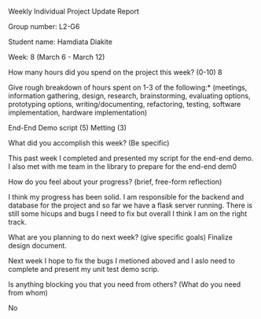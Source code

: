 
Weekly Individual Project Update Report

Group number: L2-G6

Student name: Hamdiata Diakite

Week: 8 (March 6 - March 12)

How many hours did you spend on the project this week? (0-10) 8

Give rough breakdown of hours spent on 1-3 of the following:* (meetings, information gathering, design, research, brainstorming, evaluating options, prototyping options, writing/documenting, refactoring, testing, software implementation, hardware implementation)

 End-End Demo script (5)
 Metting (3)

 
What did you accomplish this week? (Be specific) 

This past week I completed and presented my script for the end-end demo. I also met with me team in the library to prepare for the end-end dem0

How do you feel about your progress? (brief, free-form reflection) 

I think my progress has been solid. I am responsible for the backend and database for the project and so far we have a flask server running.
There is still some hicups and bugs I need to fix but overall I think I am on the right track.

What are you planning to do next week? (give specific goals) Finalize design document. 

Next week I hope to fix the bugs I metioned aboved and I aslo need to complete and present my unit test demo scrip.

Is anything blocking you that you need from others? (What do you need from whom)

No
